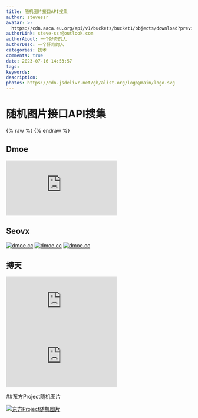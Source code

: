 ```yaml
---
title: 随机图片接口API搜集
author: stevessr
avatar: >-
  https://cdn.aaca.eu.org/api/v1/buckets/bucket1/objects/download?preview=true&prefix=aW1nLzg5NjQ1MzcyLnBuZw==&version_id=4ba1136c-9af9-40d3-b88b-09550aa37810
authorLink: steve-ssr@outlook.com
authorAbout: 一个好奇的人
authorDesc: 一个好奇的人
categories: 技术
comments: true
date: 2023-07-16 14:53:57
tags:
keywords:
description:
photos: https://cdn.jsdelivr.net/gh/alist-org/logo@main/logo.svg
---
```


# 随机图片接口API搜集

{% raw %}
{% endraw %}

## Dmoe

[![dmoe.cc](https://www.dmoe.cc/random.php)](https://www.dmoe.cc/random.php)

## Seovx

[![dmoe.cc](https://cdn.seovx.com/?mom=302)](https://cdn.seovx.com/?mom=302)
[![dmoe.cc](https://cdn.seovx.com/d/?mom=302)](https://cdn.seovx.com/a/?mom=302)
[![dmoe.cc](https://cdn.seovx.com/ha/?mom=302)](https://cdn.seovx.com/ha/?mom=302)


## 搏天

[![搏天](http://api.btstu.cn/sjbz/api.php)](http://api.btstu.cn/sjbz/api.php)
[![搏天](http://api.btstu.cn/sjtx/api.php)](http://api.btstu.cn/sjtx/api.php)

##东方Project随机图片

[![东方Project随机图片](https://img.paulzzh.tech/touhou/random)](https://img.paulzzh.tech/touhou/random)
